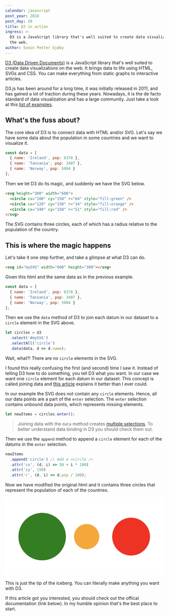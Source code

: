 ```yaml
---
calendar: javascript
post_year: 2018
post_day: 20
title: D3 in action
ingress: >-
  D3 is a JavaScript library that's well suited to create data visualizations on
  the web.
author: Svein Petter Gjøby
---
```


[D3 (Data Driven Documents)](https://d3js.org/) is a JavaScript library that's well suited to create data visualizations on the web. It brings data to life using HTML, SVGs and CSS. You can make everything from static graphs to interactive articles.

D3.js has been around for a long time, it was initially released in 2011, and has gained a lot of traction during these years. Nowadays, it is the de facto standard of data visualization and has a large community. Just take a look at this [list of examples](https://github.com/d3/d3/wiki/Gallery).

## What's the fuss about?

The core idea of D3 is to connect data with HTML and/or SVG. Let's say we have some data about the population in some countries and we want to visualize it.

```js
const data = [
  { name: 'Ireland', pop: 6378 },
  { name: 'Tanzania', pop: 3407 },
  { name: 'Norway', pop: 5084 }
];
```

Then we let D3 do its magic, and suddenly we have the SVG below.

```html
<svg height="300" width="600">
  <circle cx="100" cy="150" r="64" style="fill:green" />
  <circle cx="220" cy="150" r="34" style="fill:orange" />
  <circle cx="340" cy="150" r="51" style="fill:red" />
</svg>
```

The SVG contains three circles, each of which has a radius relative to the population of the country.

## This is where the magic happens

Let's take it one step further, and take a glimpse at what D3 can do.

```html
<svg id="mySVG" width="600" height="300"></svg>
```

Given this html and the same data as in the previous example.

```js
const data = [
  { name: 'Ireland', pop: 6378 },
  { name: 'Tanzania', pop: 3407 },
  { name: 'Norway', pop: 5084 }
];
```

Then we use the `data` method of D3 to join each datum in our dataset to a `circle` element in the SVG above.

```js
let circles = d3
  .select('#mySVG')
  .selectAll('circle')
  .data(data, d => d.name);
```

Wait, what?! There are no `circle` elements in the SVG.

I found this really confusing the first (and second) time I saw it. Instead of telling D3 how to do something, you tell D3 what you want. In our case we want one `circle` element for each datum in our dataset. This concept is called joining data and [this article](https://bost.ocks.org/mike/join/) explains it better than I ever could.

In our example the SVG does not contain any `circle` elements. Hence, all our data points are a part of the `enter` selection. The `enter` selection contains unbound data points, which represents missing elements.

```js
let newItems = circles.enter();
```

> Joining data with the `data` method creates [multiple selections](https://github.com/d3/d3-selection/blob/master/README.md#joining-data). To better understand data binding in D3 you should check them out.

Then we use the `append` method to append a `circle` element for each of the datums in the `enter` selection.

```js
newItems
  .append('circle') // Add a <circle />
  .attr('cx', (d, i) => 50 + i * 100)
  .attr('cy', 150)
  .attr('r', (d, i) => d.pop / 100);
```

Now we have modified the original html and it contains three circles that represent the population of each of the countries.

<img src="https://raw.githubusercontent.com/bekk/intro-til-d3/master/img/slides/svg-example.png" />

This is just the tip of the iceberg. You can literally make anything you want with D3.

If this article got you interested, you should check out the offical documentation (link below). In my humble opinion that's the best place to start.

